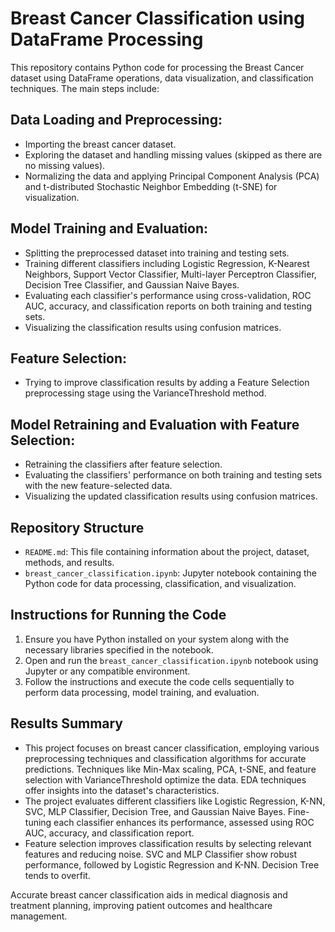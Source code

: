 # Breast Cancer Classification using DataFrame Processing

This repository contains Python code for processing the Breast Cancer dataset using DataFrame operations, data visualization, and classification techniques. The main steps include:

## Data Loading and Preprocessing:

- Importing the breast cancer dataset.
- Exploring the dataset and handling missing values (skipped as there are no missing values).
- Normalizing the data and applying Principal Component Analysis (PCA) and t-distributed Stochastic Neighbor Embedding (t-SNE) for visualization.

## Model Training and Evaluation:

- Splitting the preprocessed dataset into training and testing sets.
- Training different classifiers including Logistic Regression, K-Nearest Neighbors, Support Vector Classifier, Multi-layer Perceptron Classifier, Decision Tree Classifier, and Gaussian Naive Bayes.
- Evaluating each classifier's performance using cross-validation, ROC AUC, accuracy, and classification reports on both training and testing sets.
- Visualizing the classification results using confusion matrices.

## Feature Selection:

- Trying to improve classification results by adding a Feature Selection preprocessing stage using the VarianceThreshold method.

## Model Retraining and Evaluation with Feature Selection:

- Retraining the classifiers after feature selection.
- Evaluating the classifiers' performance on both training and testing sets with the new feature-selected data.
- Visualizing the updated classification results using confusion matrices.

## Repository Structure

- `README.md`: This file containing information about the project, dataset, methods, and results.
- `breast_cancer_classification.ipynb`: Jupyter notebook containing the Python code for data processing, classification, and visualization.

## Instructions for Running the Code

1. Ensure you have Python installed on your system along with the necessary libraries specified in the notebook.
2. Open and run the `breast_cancer_classification.ipynb` notebook using Jupyter or any compatible environment.
3. Follow the instructions and execute the code cells sequentially to perform data processing, model training, and evaluation.

## Results Summary

- This project focuses on breast cancer classification, employing various preprocessing techniques and classification algorithms for accurate predictions. Techniques like Min-Max scaling, PCA, t-SNE, and feature selection with VarianceThreshold optimize the data. EDA techniques offer insights into the dataset's characteristics.
- The project evaluates different classifiers like Logistic Regression, K-NN, SVC, MLP Classifier, Decision Tree, and Gaussian Naive Bayes. Fine-tuning each classifier enhances its performance, assessed using ROC AUC, accuracy, and classification report.
- Feature selection improves classification results by selecting relevant features and reducing noise. SVC and MLP Classifier show robust performance, followed by Logistic Regression and K-NN. Decision Tree tends to overfit.

Accurate breast cancer classification aids in medical diagnosis and treatment planning, improving patient outcomes and healthcare management.
